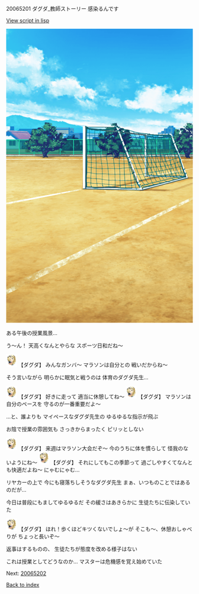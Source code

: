 20065201 ダグダ_教師ストーリー 感染るんです

[View script in lisp](../scripts/20065201.txt)

![Schoolyard_daytime.png](../images/backgrounds/Schoolyard_daytime.png)

ある午後の授業風景…

う～ん！
天高くなんとやらな
スポーツ日和だね～

<img src="../images/units/200651.png" alt="200651.png" height="34"/>
【ダグダ】
みんなガンバ～
マラソンは自分との
戦いだからね～

そう言いながら
明らかに眠気と戦うのは
体育のダグダ先生…

<img src="../images/units/200651.png" alt="200651.png" height="34"/>
【ダグダ】
好きに走って
適当に休憩してね～

<img src="../images/units/200651.png" alt="200651.png" height="34"/>
【ダグダ】
マラソンは自分のペースを
守るのが一番重要だよ～

…と、誰よりも
マイペースなダグダ先生の
ゆるゆるな指示が飛ぶ

お陰で授業の雰囲気も
さっきからまったく
ピリッとしない

<img src="../images/units/200651.png" alt="200651.png" height="34"/>
【ダグダ】
来週はマラソン大会だぞ～
今のうちに体を慣らして
怪我のないようにね～

<img src="../images/units/200651.png" alt="200651.png" height="34"/>
【ダグダ】
それにしてもこの季節って
過ごしやすくてなんとも快適だよね～
にゃむにゃむ…

リヤカーの上で
今にも寝落ちしそうなダグダ先生
まぁ、いつものことではあるのだが…

今日は普段にもましてゆるゆるだ
その緩さはあきらかに
生徒たちに伝染していた

<img src="../images/units/200651.png" alt="200651.png" height="34"/>
【ダグダ】
ほれ！歩くほどキツくないでしょ～が
そこも～、休憩おしゃべりが
ちょっと長いぞ～

返事はするものの、
生徒たちが態度を改める様子はない

これは授業としてどうなのか…
マスターは危機感を覚え始めていた


Next: [20065202](20065202.md)

[Back to index](index.md)

